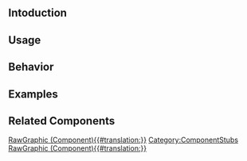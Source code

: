 <languages></languages> <translate>

## Intoduction

## Usage

## Behavior

## Examples

## Related Components

</translate>

[RawGraphic
(Component){{#translation:}}](Category:Components{{#translation:}} "wikilink")
[Category:ComponentStubs](Category:ComponentStubs "wikilink")
[RawGraphic
(Component){{#translation:}}](Category:Components:UIX:Graphics{{#translation:}} "wikilink")